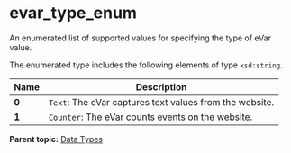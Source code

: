 # evar\_type\_enum

An enumerated list of supported values for specifying the type of eVar value.

The enumerated type includes the following elements of type `xsd:string`.

|Name|Description|
|----|-----------|
|**0** | `Text`: The eVar captures text values from the website. |
|**1** | `Counter`: The eVar counts events on the website. |

**Parent topic:** [Data Types](../data_types/c_datatypes.md)

